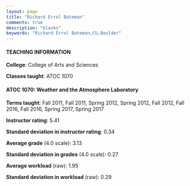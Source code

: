 ```yaml
---
layout: page
title: "Richard Errol Bateman" 
comments: true
description: "blanks"
keywords: "Richard Errol Bateman,CU,Boulder"
---
```

<head>
<script src="https://ajax.googleapis.com/ajax/libs/jquery/2.1.3/jquery.min.js"></script>
<script src="https://dl.dropboxusercontent.com/s/pc42nxpaw1ea4o9/highcharts.js?dl=0"></script>
<!-- <script src="../assets/js/highcharts.js"></script> -->
<style type="text/css">@font-face {
	font-family: "Bebas Neue";
	src: url(https://www.filehosting.org/file/details/544349/BebasNeue Regular.otf) format("opentype");
	}
	h1.Bebas { 
		font-family: "Bebas Neue", Verdana, Tahoma;
	}
</style>
</head>
	   
#### TEACHING INFORMATION

**College**: College of Arts and Sciences

**Classes taught**: ATOC 1070

#### ATOC 1070: Weather and the Atmosphere Laboratory

**Terms taught**: Fall 2011, Fall 2011, Spring 2012, Spring 2012, Fall 2012, Fall 2016, Fall 2016, Spring 2017, Spring 2017

**Instructor rating**: 5.41

**Standard deviation in instructor rating**: 0.34

**Average grade** (4.0 scale): 3.13

**Standard deviation in grades** (4.0 scale): 0.27

**Average workload** (raw): 1.95

**Standard deviation in workload** (raw): 0.29

